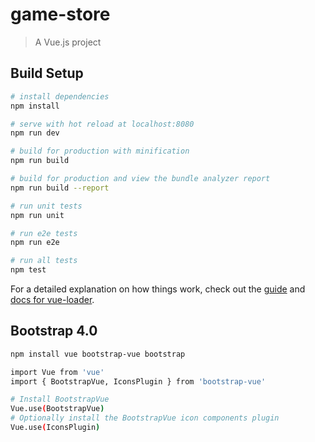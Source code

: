 # game-store

> A Vue.js project

## Build Setup

``` bash
# install dependencies
npm install

# serve with hot reload at localhost:8080
npm run dev

# build for production with minification
npm run build

# build for production and view the bundle analyzer report
npm run build --report

# run unit tests
npm run unit

# run e2e tests
npm run e2e

# run all tests
npm test
```

For a detailed explanation on how things work, check out the [guide](http://vuejs-templates.github.io/webpack/) and [docs for vue-loader](http://vuejs.github.io/vue-loader).

## Bootstrap 4.0
``` bash
npm install vue bootstrap-vue bootstrap

import Vue from 'vue'
import { BootstrapVue, IconsPlugin } from 'bootstrap-vue'

# Install BootstrapVue
Vue.use(BootstrapVue)
# Optionally install the BootstrapVue icon components plugin
Vue.use(IconsPlugin)
```
